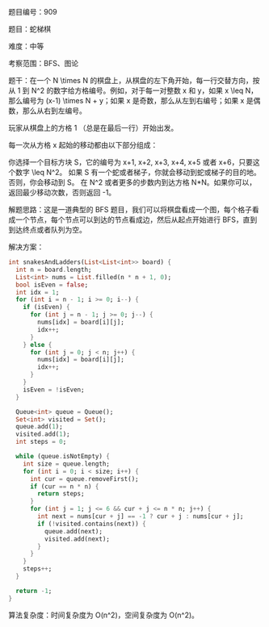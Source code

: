 题目编号：909

题目：蛇梯棋

难度：中等

考察范围：BFS、图论

题干：在一个 N \times N 的棋盘上，从棋盘的左下角开始，每一行交替方向，按从 1 到 N^2 的数字给方格编号。例如，对于每一对整数 x 和 y，如果 x \leq N，那么编号为 (x-1) \times N + y；如果 x 是奇数，那么从左到右编号；如果 x 是偶数，那么从右到左编号。

玩家从棋盘上的方格 1 （总是在最后一行）开始出发。

每一次从方格 x 起始的移动都由以下部分组成：

你选择一个目标方块 S，它的编号为 x+1, x+2, x+3, x+4, x+5 或者 x+6，只要这个数字 \leq N^2。
如果 S 有一个蛇或者梯子，你就会移动到蛇或梯子的目的地。否则，你会移动到 S。
在 N^2 或者更多的步数内到达方格 N*N。如果你可以，返回最少移动次数，否则返回 -1。

解题思路：这是一道典型的 BFS 题目，我们可以将棋盘看成一个图，每个格子看成一个节点，每个节点可以到达的节点看成边，然后从起点开始进行 BFS，直到到达终点或者队列为空。

解决方案：

```dart
int snakesAndLadders(List<List<int>> board) {
  int n = board.length;
  List<int> nums = List.filled(n * n + 1, 0);
  bool isEven = false;
  int idx = 1;
  for (int i = n - 1; i >= 0; i--) {
    if (isEven) {
      for (int j = n - 1; j >= 0; j--) {
        nums[idx] = board[i][j];
        idx++;
      }
    } else {
      for (int j = 0; j < n; j++) {
        nums[idx] = board[i][j];
        idx++;
      }
    }
    isEven = !isEven;
  }

  Queue<int> queue = Queue();
  Set<int> visited = Set();
  queue.add(1);
  visited.add(1);
  int steps = 0;

  while (queue.isNotEmpty) {
    int size = queue.length;
    for (int i = 0; i < size; i++) {
      int cur = queue.removeFirst();
      if (cur == n * n) {
        return steps;
      }
      for (int j = 1; j <= 6 && cur + j <= n * n; j++) {
        int next = nums[cur + j] == -1 ? cur + j : nums[cur + j];
        if (!visited.contains(next)) {
          queue.add(next);
          visited.add(next);
        }
      }
    }
    steps++;
  }

  return -1;
}
```

算法复杂度：时间复杂度为 O(n^2)，空间复杂度为 O(n^2)。